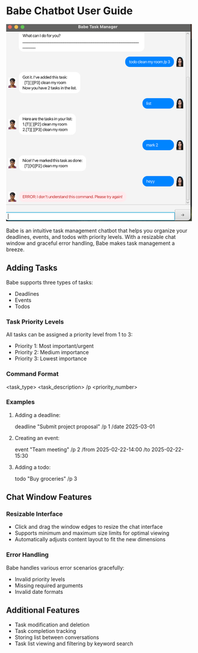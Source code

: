 # Babe Chatbot User Guide

![Babe Chatbot Interface](Ui.png)

Babe is an intuitive task management chatbot that helps you organize your deadlines, events, and todos with priority levels. With a resizable chat window and graceful error handling, Babe makes task management a breeze.

## Adding Tasks

Babe supports three types of tasks:
- Deadlines
- Events
- Todos

### Task Priority Levels

All tasks can be assigned a priority level from 1 to 3:
- Priority 1: Most important/urgent
- Priority 2: Medium importance
- Priority 3: Lowest importance

### Command Format

<task_type> <task_description> /p <priority_number> 

### Examples

1. Adding a deadline:

   deadline "Submit project proposal" /p 1 /date 2025-03-01

2. Creating an event:

   event "Team meeting" /p 2 /from 2025-02-22-14:00 /to 2025-02-22-15:30

3. Adding a todo:

   todo "Buy groceries" /p 3

## Chat Window Features

### Resizable Interface
- Click and drag the window edges to resize the chat interface
- Supports minimum and maximum size limits for optimal viewing
- Automatically adjusts content layout to fit the new dimensions

### Error Handling

Babe handles various error scenarios gracefully:

- Invalid priority levels
- Missing required arguments
- Invalid date formats

## Additional Features

- Task modification and deletion
- Task completion tracking
- Storing list between conversations
- Task list viewing and filtering by keyword search

